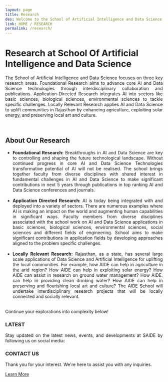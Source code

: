 ```yaml
---
layout: page
title: Research
des: Welcome to the School of Artificial Intelligence and Data Science (SAIDE), where transformative learning meets cutting-edge research in complex systems science. At SAIDE, we are committed to nurturing the next generation of innovators, thinkers, and problem solvers in the dynamic fields of artificial intelligence (AI) and data science (DS).
link: HOME / RESEARCH
permalink: /research/
---
```


<style>
.background-about{
background-image: url("{{ site.baseurl }}/images/Research.png");
}
</style>

<div class="engage-container">
<div class="main-content">
<h1>Research at School Of Artificial Intelligence and Data Science</h1>
<p style="text-align: justify;">The School of Artificial Intelligence and Data Science focuses on three key research areas. Foundational Research aims to advance core AI and Data Science technologies through interdisciplinary collaboration and publications. Application-Directed Research integrates AI into sectors like basic sciences, biological sciences, environmental sciences to tackle specific challenges. Locally Relevant Research applies AI and Data Science to uplift communities in Rajasthan by enhancing agriculture, exploiting solar energy, and preserving local art and culture.</p>
<br>
<h2 id="edusubtitle">About Our Research</h2>
<ul>
<li style="text-align: justify;"><b>Foundational Research:</b> Breakthroughs in AI and Data Science are key to controlling and shaping the future technological landscape. Without continued progress in core AI and Data Science Technologies transformative potential of AI will not be realised. The school brings together faculty from diverse disciplines with shared interest in fundamental challenges in AI and Data Science to make significant contributions in next 5 years through publications in top ranking AI and Data Science conferences and journals.</li><br>
<li style="text-align: justify;"><b>Application Directed Research:</b> AI is today being integrated with and deployed into a variety of sectors. There are numerous examples where AI is making an impact on the world and augmenting human capabilities in significant ways. Faculty members from diverse disciplines associated with the school work on AI and Data Science applications in basic sciences, biological sciences, environmental sciences, social sciences and different fields of engineering. School aims to make significant contributions in application fields by developing approaches aligned to the problem specific challenges.</li><br>
<li style="text-align: justify;"><b>Locally Relevant Research:</b> Rajasthan, as a state, has several large scale applications of Data Science and Artificial Intelligence for uplifting the local communities. For example, how AIDE can help in agriculture in the arid region? How AIDE can help in exploiting solar energy? How AIDE can assist in research on ground water management? How AIDE. can help in providing clean drinking water? How AIDE can help in preserving and flourishing local art and culture? The AIDE School will undertake interdisciplinary research projects that will be locally connected and socially relevant.</li><br>
</ul>
<p>Continue your explorations into complexity below!</p>
</div>
<div class="side-content">
<div class="share">
<h3 id="shareh3"> <i class="fa-regular fa-newspaper"></i> LATEST </h3>
<p style="text-align: justify;">Stay updated on the latest news, events, and developments at SAIDE by following us on social media:</p>
<div class="social-icons">
<a href="https://www.linkedin.com/uas/login?session_redirect=https%3A%2F%2Fwww.linkedin.com%2FshareArticle%3Fmini%3Dtrue%26url%3Dhttps%3A%2F%2Faide.iitj.ac.in%2Findex.php%2Fcontact" target="_blank"><i class="fa-brands fa-linkedin"></i></a>
<a href="https://www.facebook.com/login.php?skip_api_login=1&api_key=966242223397117&signed_next=1&next=https%3A%2F%2Fwww.facebook.com%2Fsharer.php%3Fu%3Dhttps%253A%252F%252Faide.iitj.ac.in%252Findex.php%252Fcontact&cancel_url=https%3A%2F%2Fwww.facebook.com%2Fdialog%2Fclose_window%2F%3Fapp_id%3D966242223397117%26connect%3D0%23_%3D_&display=popup&locale=en_GB" target="_blank"><i class="fa-brands fa-facebook"></i></a>
<a href="https://twitter.com/x/migrate?tok=7b2265223a222f73686172653f75726c3d6874747073253341253246253246616964652e6969746a2e61632e696e253246696e6465782e706870253246636f6e7461637426746578743d414944452532305363686f6f6c2532302d253230436f6e7461637473222c2274223a313731383136373435367d5abfac05571e017ecce3d8944d5723d3" target="_blank"><i class="fa-brands fa-x-twitter"></i></a>
</div>
</div>
<div class="support">
<h3 id="shareh3"> <i class="fa-regular fa-address-card"></i> CONTACT US</h3>
<p style="text-align: justify;">Thank you for your interest. We're here to assist you with any inquiries.</p>
<a href="contact.html" id="donate-button">Learn More <i class="fa-solid fa-arrow-right"></i></a>
</div>
</div>
</div>
